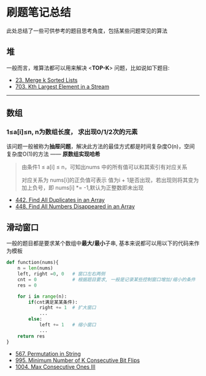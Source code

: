 # 刷题笔记总结
此处总结了一些可供参考的题目思考角度，包括某些问题常见的算法

## 堆

一般而言，堆算法都可以用来解决 <**TOP-K**> 问题，比如说如下题目:
* [23. Merge k Sorted Lists](./python/23.%20Merge%20k%20Sorted%20Lists.md)
* [703. Kth Largest Element in a Stream](./python/703.%20Kth%20Largest%20Element%20in%20a%20Stream.md)

---

## 数组

### 1≤a[i]≤n, n为数组长度， 求出现0/1/2次的元素

该问题一般被称为**抽屉问题**，解决此方法的最佳方式都是时间复杂度O(n)，空间复杂度O(1)的方法 —— **原数组实现哈希**

> 由条件1 ≤ a[i] ≤ n，可知出nums 中的所有值可以和其索引有对应关系
> 
> 对应关系为 nums[i]的正负值可表示 值为i + 1是否出现，若出现则将其变为加上负号，即 nums[i] *= -1,默认为正整数即未出现

* [442. Find All Duplicates in an Array](./python/442.%20Find%20All%20Duplicates%20in%20an%20Array.md)
* [448. Find All Numbers Disappeared in an Array](./python/448.%20Find%20All%20Numbers%20Disappeared%20in%20an%20Array.md)

## 滑动窗口

一般的题目都是要求某个数组中**最大/最小**子串, 基本来说都可以用以下的代码来作为模板

```py
def function(nums){
    n = len(nums)
    left, right =0, 0   # 窗口左右两侧
    cnt = 0             # 根据题目要求, 一般是记录某些控制窗口增加/缩小的条件
    res = 0

    for i in range(n):
        if(cnt满足某某条件):
            right += 1  # 扩大窗口
            ...
        else:
            left += 1   # 缩小窗口
            ...
    return res
}
```

* [567. Permutation in String](./python/567.%20Permutation%20in%20String.md)
* [995. Minimum Number of K Consecutive Bit Flips](./python/995.%20Minimum%20Number%20of%20K%20Consecutive%20Bit%20Flips.md)
* [1004. Max Consecutive Ones III](./python/1004.%20Max%20Consecutive%20Ones%20III.md)